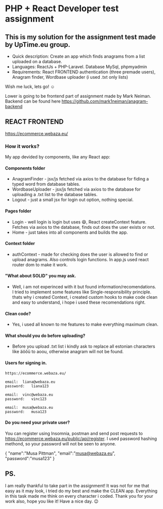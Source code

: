 
# PHP + React Developer test assignment

## This is my solution for the assignment test made by UpTime.eu group.

- Quick description:  Create an app which finds anagrams from a list uploaded on a database. 
- Languages: ReactJs + PHP-Laravel. Database MySql, phpmyadmin
- Requirements: React FRONTEND authentication (three premade users), Anagram finder, Wordbase uploader (i used .txt only lists)

Wish me luck, lets go! :relaxed:

Lower is going to be frontend part of assignment made by Mark Neiman.
Backend can be found here https://github.com/mark1neiman/anagram-backend




## REACT FRONTEND

https://ecommerce.webaza.eu/

### How it works?

My app devided by components, like any React app:

#### Components folder
  - AnagramFinder - jsx/js fetched via axios to the database for fiding a typed word from database tables.
  - WordbaseUploader - jsx/js fetched via axios to the database for uploading a .txt list to the database tables.
  - Logout - just a small jsx for login out option, nothing special. 
#### Pages folder
  - Login - well login is login but uses :smile:, React createContext feature. Fetches via axios to
    the database, finds out does the user exists or not.
  - Home - just takes into all components and builds the app.
#### Context folder
  - authContext - made for checking does the user is allowed to find or upload anagrams. Also controls login functions. In app.js used 
  react router dom to make it work.

#### "What about SOLID" you may ask.
- Well, i am not experinced with it but found information/recomendations. I tried to implement some features like Single-responsibility principle. thats why i created  Context, i created custom hooks to make code clean and easy to understand, i hope i used these recomendations right.

#### Clean code?
- Yes, i used all known to me features to make everything maximum clean.

#### What should you do before uploading?
- Before you upload .txt list i kindly ask to replace all estonian characters like äöõü to aoou, otherwise anagram will not be found.

#### Users for signing in.

    https://ecommerce.webaza.eu/

	email:  liana@webaza.eu
	password:   liana123

	email:  vinc@webaza.eu
	password:   vinc123

	email:  musa@webaza.eu
	password:   musa123

#### Do you need your private user? 
You can register using Insomnia, postman and send post requests to https://ecommerce.webaza.eu/public/api/register. I used password hashing methond, so your password will not be seen to anyone.

{
"name":"Musa Pittman", 
"email":"musa@webaza.eu",
"password":"musa123"
}

## PS.
I am really thankful to take part in the assignment! It was not for me that easy as it may look, i tried do my best and make the CLEAN app. Everything in this task made me think on every character i coded. Thank you for your work also, hope you like it! Have a nice day. :wink:






